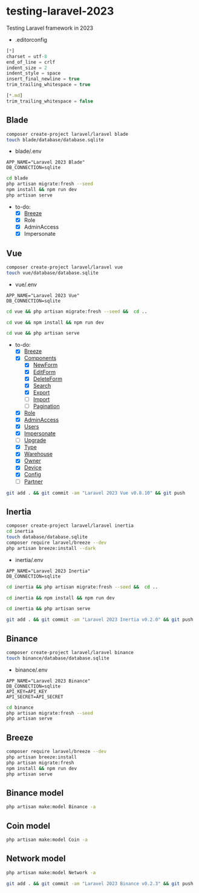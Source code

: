 # testing-laravel-2023

Testing Laravel framework in 2023

- .editorconfig

```ts
[*]
charset = utf-8
end_of_line = crlf
indent_size = 2
indent_style = space
insert_final_newline = true
trim_trailing_whitespace = true

[*.md]
trim_trailing_whitespace = false
```

## Blade

```bash
composer create-project laravel/laravel blade
touch blade/database/database.sqlite
```

- blade/.env

```edit
APP_NAME="Laravel 2023 Blade"
DB_CONNECTION=sqlite
```

```bash
cd blade
php artisan migrate:fresh --seed
npm install && npm run dev
php artisan serve
```

- to-do:
  - [x] [Breeze](blade00.md)
  - [x] Role
  - [x] AdminAccess
  - [x] Impersonate

## Vue

```bash
composer create-project laravel/laravel vue
touch vue/database/database.sqlite
```

- vue/.env

```edit
APP_NAME="Laravel 2023 Vue"
DB_CONNECTION=sqlite
```

```bash
cd vue && php artisan migrate:fresh --seed &&  cd ..
```

```bash
cd vue && npm install && npm run dev
```

```bash
cd vue && php artisan serve
```

- to-do:
  - [x] [Breeze](vue00.md)
  - [x] [Components](vue05.md)
    - [x] [NewForm](vue06.md)
    - [x] [EditForm](vue07.md)
    - [x] [DeleteForm](vue08.md)
    - [x] [Search](vue09.md)
    - [x] [Export](vue10.md)
    - [ ] [Import](vue11.md)
    - [ ] [Pagination](vue12.md)
  - [x] [Role](vue01.md)
  - [x] [AdminAccess](vue02.md)
  - [x] [Users](vue03.md)
  - [x] [Impersonate](vue04.md)
  - [ ] [Upgrade](vue13.md)
  - [x] [Type](vue14.md)
  - [x] [Warehouse](vue15.md)
  - [x] [Owner](vue16.md)
  - [x] [Device](vue17.md)
  - [x] [Config](vue18.md)
  - [ ] [Partner](vue19.md)

```bash
git add . && git commit -am "Laravel 2023 Vue v0.8.10" && git push
```

## Inertia

```bash
composer create-project laravel/laravel inertia
cd inertia
touch database/database.sqlite
composer require laravel/breeze --dev
php artisan breeze:install --dark
```

- inertia/.env

```edit
APP_NAME="Laravel 2023 Inertia"
DB_CONNECTION=sqlite
```

```bash
cd inertia && php artisan migrate:fresh --seed &&  cd ..
```

```bash
cd inertia && npm install && npm run dev
```

```bash
cd inertia && php artisan serve
```

```bash
git add . && git commit -am "Laravel 2023 Inertia v0.2.0" && git push
```

## Binance

```bash
composer create-project laravel/laravel binance
touch binance/database/database.sqlite
```

- binance/.env

```edit
APP_NAME="Laravel 2023 Binance"
DB_CONNECTION=sqlite
API_KEY=API_KEY
API_SECRET=API_SECRET
```

```bash
cd binance
php artisan migrate:fresh --seed
php artisan serve
```

## Breeze

```bash
composer require laravel/breeze --dev
php artisan breeze:install
php artisan migrate:fresh
npm install && npm run dev
php artisan serve
```

## Binance model

```bash
php artisan make:model Binance -a
```

## Coin model

```bash
php artisan make:model Coin -a
```

## Network model

```bash
php artisan make:model Network -a
```

```bash
git add . && git commit -am "Laravel 2023 Binance v0.2.3" && git push
```
